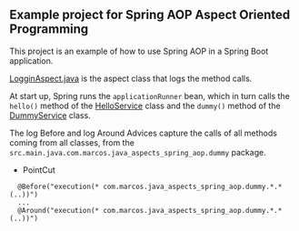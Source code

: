 ## Example project for Spring AOP Aspect Oriented Programming

This project is an example of how to use Spring AOP in a Spring Boot application.

[LogginAspect.java](src/main/java/com/marcos/java_aspects_spring_aop/LogginAspect.java) is the
aspect class that logs the method calls.

At start up, Spring runs the `applicationRunner` bean, which in turn calls the `hello()` method of the [HelloService](src/main/java/com/marcos/java_aspects_spring_aop/hello/HelloService.java) class and the `dummy()` method of the [DummyService](src/main/java/com/marcos/java_aspects_spring_aop/dummy/DummyService.java) class.

The log Before and log Around Advices capture the calls of all methods coming from all classes, from the `src.main.java.com.marcos.java_aspects_spring_aop.dummy` package.

- PointCut

```
  @Before("execution(* com.marcos.java_aspects_spring_aop.dummy.*.*(..))")
  ...
  @Around("execution(* com.marcos.java_aspects_spring_aop.dummy.*.*(..))")
```
